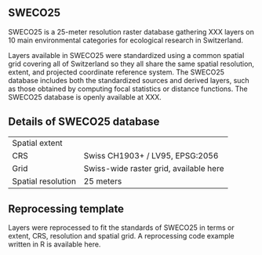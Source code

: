 ## SWECO25

SWECO25 is a 25-meter resolution raster database gathering XXX layers on 10 main environmental categories for ecological research in Switzerland. 

Layers available in SWECO25 were standardized using a common spatial grid covering all of Switzerland so they all share the same spatial resolution, extent, and projected coordinate reference system. The SWECO25 database includes both the standardized sources and derived layers, such as those obtained by computing focal statistics or distance functions. The SWECO25 database is openly available at XXX.

## Details of SWECO25 database

|                    |                                        |
| ------------------ | -------------------------------------- |
| Spatial extent     |                                        |
| CRS                | Swiss CH1903+ / LV95, EPSG:2056        |
| Grid               | Swiss-wide raster grid, available here |
| Spatial resolution | 25 meters                              |

## Reprocessing template 

Layers were reprocessed to fit the standards of SWECO25 in terms or extent, CRS, resolution and spatial grid. 
A reprocessing code example written in R is available here. 


